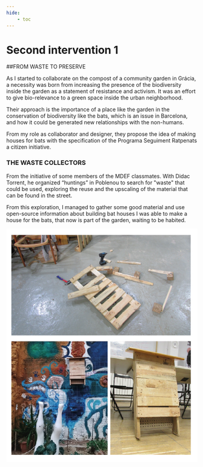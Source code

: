 ```yaml
---
hide:
    - toc
---
```


# Second intervention 1


##FROM WASTE TO PRESERVE

As I started to collaborate on the compost of a community garden in Grácia, a necessity was born from increasing the presence of the biodiversity inside the garden as a statement of resistance and activism. It was an effort to give bio-relevance to a green space inside the urban neighborhood.

Their approach is the importance of a place like the garden in the conservation of biodiversity like the bats, which is an issue in Barcelona, and how it could be generated new relationships with the non-humans.

From my role as collaborator and designer, they propose the idea of making houses for bats with the specification of the Programa Seguiment Ratpenats a citizen initiative.

### THE WASTE COLLECTORS
From the initiative of some members of the MDEF classmates. With Didac Torrent, he organized “huntings” in Poblenou to search for "waste" that could be used, exploring the reuse and the upscaling of the material that can be found in the street.

From this exploration, I managed to gather some good material and use open-source information about building bat houses I was able to make a house for the bats, that now is part of the garden, waiting to be habited.

![](../images/di_2_2-40.jpg)

